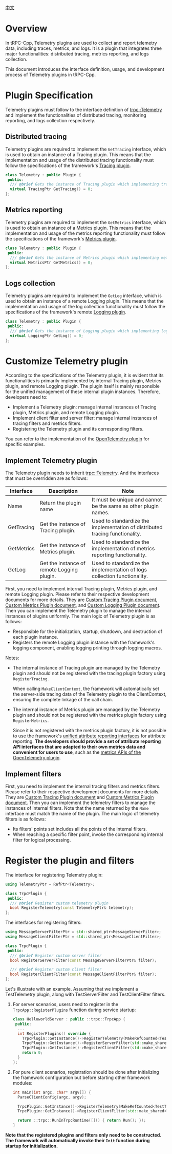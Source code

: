 [中文](../zh/custom_telemetry.md)

# Overview

In tRPC-Cpp, Telemetry plugins are used to collect and report telemetry data, including traces, metrics, and logs. It is a plugin that integrates three major functionalities: distributed tracing, metrics reporting, and logs collection.

This document introduces the interface definition, usage, and development process of Telemetry plugins in tRPC-Cpp.

# Plugin Specification

Telemetry plugins must follow to the interface definition of [trpc::Telemetry](../../trpc/telemetry/telemetry.h) and implement the functionalities of distributed tracing, monitoring reporting, and logs collection respectively.

## Distributed tracing

Telemetry plugins are required to implement the `GetTracing` interface, which is used to obtain an instance of a Tracing plugin. This means that the implementation and usage of the distributed tracing functionality must follow the specifications of the framework's [Tracing plugin](./custom_tracing.md).

```cpp
class Telemetry : public Plugin {
 public:
  /// @brief Gets the instance of Tracing plugin which implementing tracing capabilities
  virtual TracingPtr GetTracing() = 0;
};
```

## Metrics reporting

Telemetry plugins are required to implement the `GetMetrics` interface, which is used to obtain an instance of a Metrics plugin. This means that the implementation and usage of the metrics reporting functionality must follow the specifications of the framework's [Metrics plugin](./custom_metrics.md).

```cpp
class Telemetry : public Plugin {
 public:
  /// @brief Gets the instance of Metrics plugin which implementing metrics capabilities
  virtual MetricsPtr GetMetrics() = 0;
};
```

## Logs collection

Telemetry plugins are required to implement the `GetLog` interface, which is used to obtain an instance of a remote Logging plugin. This means that the implementation and usage of the log collection functionality must follow the specifications of the framework's remote [Logging plugin](./custom_logging.md).

```cpp
class Telemetry : public Plugin {
 public:
  /// @brief Gets the instance of Logging plugin which implementing log capabilities
  virtual LoggingPtr GetLog() = 0;
};
```

# Customize Telemetry plugin

According to the specifications of the Telemetry plugin, it is evident that its functionalities is primarily implemented by internal Tracing plugin, Metrics plugin, and remote Logging plugin. The plugin itself is mainly responsible for the unified management of these internal plugin instances. Therefore, developers need to:

* Implement a Telemetry plugin: manage internal instances of Tracing plugin, Metrics plugin, and remote Logging plugin.
* Implement client filter and server filter: manage internal instances of tracing filters and metrics filters.
* Registering the Telemetry plugin and its corresponding filters.

You can refer to the implementation of the [OpenTelemetry plugin](https://github.com/trpc-ecosystem/cpp-telemetry-opentelemetry/) for specific examples.

## Implement Telemetry plugin

The Telemetry plugin needs to inherit [trpc::Telemetry](../../trpc/telemetry/telemetry.h). And the interfaces that must be overridden are as follows:

| Interface | Description | Note |
| ------ | ------ | ------ |
| Name | Return the plugin name | It must be unique and cannot be the same as other plugin names. |
| GetTracing | Get the instance of Tracing plugin. | Used to standardize the implementation of distributed tracing functionality. |
| GetMetrics | Get the instance of Metrics plugin. | Used to standardize the implementation of metrics reporting functionality. |
| GetLog | Get the instance of remote Logging plugin. | Used to standardize the implementation of logs collection functionality. |

First, you need to implement internal Tracing plugin, Metrics plugin, and remote Logging plugin. Please refer to their respective development documents for more details. They are [Custom Tracing Plugin document](./custom_tracing.md), [Custom Metrics Plugin document](./custom_metrics.md), and [Custom Logging Plugin document](./custom_logging.md). Then you can implement the Telemetry plugin to manage the internal instances of plugins uniformly. The main logic of Telemetry plugin is as follows:

* Responsible for the initialization, startup, shutdown, and destruction of each plugin instance.
* Registers the remote Logging plugin instance with the framework's logging component, enabling logging printing through logging macros.

Notes:

* The internal instance of Tracing plugin are managed by the Telemetry plugin and should not be registered with the tracing plugin factory using `RegisterTracing`.

    When calling `MakeClientContext`, the framework will automatically set the server-side tracing data of the Telemetry plugin to the ClientContext, ensuring the complete linkage of the call chain.

* The internal instance of Metrics plugin are managed by the Telemetry plugin and should not be registered with the metrics plugin factory using `RegisterMetrics`.

    Since it is not registered with the metrics plugin factory, it is not possible to use the framework's [unified attribute reporting interfaces](../../trpc/metrics/trpc_metrics_report.h) for attribute reporting. **The developers should provide a set of attribute reporting API interfaces that are adapted to their own metrics data and convenient for users to use**, such as the [metrics APIs of the OpenTelemetry plugin](https://github.com/trpc-ecosystem/cpp-telemetry-opentelemetry/blob/master/trpc/telemetry/opentelemetry/metrics/opentelemetry_metrics_api.h).

## Implement filters

First, you need to implement the internal tracing filters and metrics filters. Please refer to their respective development documents for more details. They are [Custom Tracing Plugin document](./custom_tracing.md) and [Custom Metrics Plugin document](./custom_metrics.md). Then you can implement the telemetry filters to manage the instances of internal filters. Note that the name returned by the `Name` interface must match the name of the plugin. The main logic of telemetry filters is as follows:

* Its filters' points set includes all the points of the internal filters.
* When reaching a specific filter point, invoke the corresponding internal filter for logical processing.

# Register the plugin and filters

The interface for registering Telemetry plugin:

```cpp
using TelemetryPtr = RefPtr<Telemetry>;

class TrpcPlugin {
 public:
  /// @brief Register custom telemetry plugin
  bool RegisterTelemetry(const TelemetryPtr& telemetry);
};
```

The interfaces for registering filters:

```cpp
using MessageServerFilterPtr = std::shared_ptr<MessageServerFilter>;
using MessageClientFilterPtr = std::shared_ptr<MessageClientFilter>;

class TrpcPlugin {
 public:
  /// @brief Register custom server filter
  bool RegisterServerFilter(const MessageServerFilterPtr& filter);

  /// @brief Register custom client filter
  bool RegisterClientFilter(const MessageClientFilterPtr& filter);
};
```

Let's illustrate with an example. Assuming that we implement a TestTelemetry plugin, along with TestServerFilter and TestClientFilter filters.

1. For server scenarios, users need to register in the `TrpcApp::RegisterPlugins` function during service startup:

    ```cpp
    class HelloworldServer : public ::trpc::TrpcApp {
     public:
      ...
      int RegisterPlugins() override {
        TrpcPlugin::GetInstance()->RegisterTelemetry(MakeRefCounted<TestTelemetry>());
        TrpcPlugin::GetInstance()->RegisterServerFilter(std::make_shared<TestServerFilter>());
        TrpcPlugin::GetInstance()->RegisterClientFilter(std::make_shared<TestClientFilter>());
        return 0;
      }
    };
    ```

2. For pure client scenarios, registration should be done after initializing the framework configuration but before starting other framework modules:

    ```cpp
    int main(int argc, char* argv[]) {
      ParseClientConfig(argc, argv);

      TrpcPlugin::GetInstance()->RegisterTelemetry(MakeRefCounted<TestTelemetry>());
      TrpcPlugin::GetInstance()->RegisterClientFilter(std::make_shared<TestClientFilter>());

      return ::trpc::RunInTrpcRuntime([]() { return Run(); });
    }
    ```

**Note that the registered plugins and filters only need to be constructed. The framework will automatically invoke their `Init` function during startup for initialization.**
